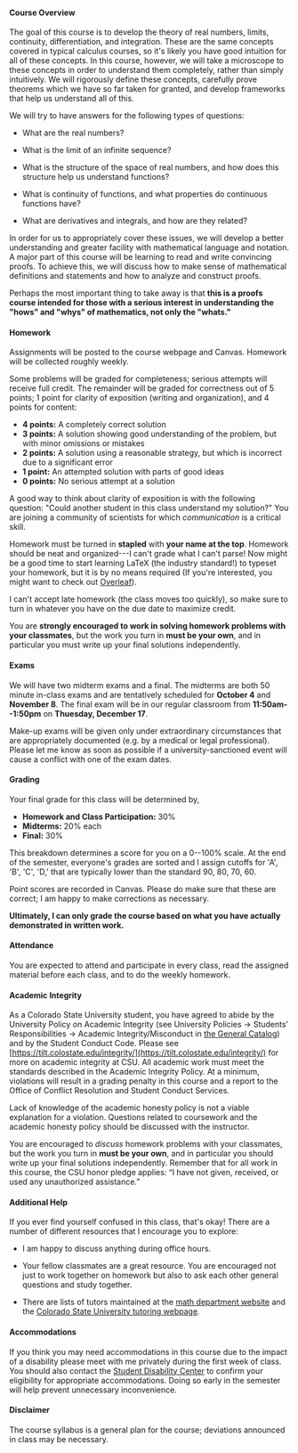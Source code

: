 #### Course Overview

The goal of this course is to develop the theory of real numbers, limits,
continuity, differentiation, and integration. These are the same concepts
covered in typical calculus courses, so it's likely you have good intuition for
all of these concepts. In this course, however, we will take a microscope to
these concepts in order to understand them completely, rather than simply
intuitively. We will rigorously define these concepts, carefully prove theorems
which we have so far taken for granted, and develop frameworks that help us
understand all of this.

We will try to have answers for the following types of questions:

+ What are the real numbers?

+ What is the limit of an infinite sequence?

+ What is the structure of the space of real numbers, and how does this
  structure help us understand functions?
  
+ What is continuity of functions, and what properties do continuous functions
  have?

+ What are derivatives and integrals, and how are they related?

In order for us to appropriately cover these issues, we will develop a better
understanding and greater facility with mathematical language and notation. A
major part of this course will be learning to read and write convincing proofs.
To achieve this, we will discuss how to make sense of mathematical definitions
and statements and how to analyze and construct proofs.

Perhaps the most important thing to take away is that **this is a proofs course
intended for those with a serious interest in understanding the "hows" and
"whys" of mathematics, not only the "whats."**

#### Homework

Assignments will be posted to the course webpage and Canvas. Homework will be
collected roughly weekly.

Some problems will be graded for completeness; serious attempts will receive
full credit. The remainder will be graded for correctness out of 5 points; 1
point for clarity of exposition (writing and organization), and 4 points for
content:

+ **4 points:** A completely correct solution
+ **3 points:** A solution showing good understanding of the problem, but with
  minor omissions or mistakes
+ **2 points:** A solution using a reasonable strategy, but which is incorrect
  due to a significant error
+ **1 point:** An attempted solution with parts of good ideas
+ **0 points:** No serious attempt at a solution

A good way to think about clarity of exposition is with the following question:
"Could another student in this class understand my solution?" You are joining a
community of scientists for which *communication* is a critical skill.

Homework must be turned in **stapled** with **your name at the top**. Homework
should be neat and organized---I can't grade what I can't parse! Now might be a
good time to start learning LaTeX (the industry standard!) to typeset your
homework, but it is by no means required (If you're interested, you might want
to check out [Overleaf](https://www.overleaf.com/)).

I can't accept late homework (the class moves too quickly), so make sure to turn
in whatever you have on the due date to maximize credit.

You are **strongly encouraged to work in solving homework problems with your
classmates**, but the work you turn in **must be your own**, and in particular
you must write up your final solutions independently.

#### Exams

We will have two midterm exams and a final. The midterms are both 50 minute
in-class exams and are tentatively scheduled for **October 4** and **November
8**. The final exam will be in our regular classroom from **11:50am--1:50pm** on
**Thuesday, December 17**.

Make-up exams will be given only under extraordinary circumstances that are
appropriately documented (e.g. by a medical or legal professional). Please let
me know as soon as possible if a university-sanctioned event will cause a
conflict with one of the exam dates.

#### Grading

Your final grade for this class will be determined by,

+ **Homework and Class Participation:** 30%
+ **Midterms:** 20% each
+ **Final:** 30%

This breakdown determines a score for you on a 0--100% scale. At the end of the
semester, everyone's grades are sorted and I assign cutoffs for 'A', 'B', 'C',
'D,' that are typically lower than the standard 90, 80, 70, 60.

Point scores are recorded in Canvas. Please do make sure that these are correct;
I am happy to make corrections as necessary.

**Ultimately, I can only grade the course based on what you have actually
demonstrated in written work.**

#### Attendance

You are expected to attend and participate in every class, read the assigned
material before each class, and to do the weekly homework.

#### Academic Integrity

As a Colorado State University student, you have agreed to abide by the
University Policy on Academic Integrity (see University Policies → Students’
Responsibilities → Academic Integrity/Misconduct in [the General
Catalog](http://catalog.colostate.edu/general-catalog/)) and by the Student
Conduct Code. Please see
[https://tilt.colostate.edu/integrity/](https://tilt.colostate.edu/integrity/)
for more on academic integrity at CSU. All academic work must meet the standards
described in the Academic Integrity Policy. At a minimum, violations will result
in a grading penalty in this course and a report to the Office of Conflict
Resolution and Student Conduct Services.

Lack of knowledge of the academic honesty policy is not a viable explanation for
a violation. Questions related to coursework and the academic honesty policy
should be discussed with the instructor.

You are encouraged to *discuss* homework problems with your classmates, but the
work you turn in **must be your own**, and in particular you should write up your
final solutions independently. Remember that for all work in this course, the
CSU honor pledge applies: “I have not given, received, or used any unauthorized
assistance.”

#### Additional Help

If you ever find yourself confused in this class, that's okay! There are a
number of different resources that I encourage you to explore:

+ I am happy to discuss anything during office hours.

+ Your fellow classmates are a great resource. You are encouraged not just to
  work together on homework but also to ask each other general questions and
  study together.
  
+ There are lists of tutors maintained at
  the
  [math department website](http://www.math.colostate.edu/courses/Tutoring/tutoring.shtml)
  and
  the
  [Colorado State University tutoring webpage](http://tutoring.colostate.edu/).
  
#### Accommodations

If you think you may need accommodations in this course due to the impact of a
disability please meet with me privately during the first week of class. You
should also contact the [Student Disability
Center](https://disabilitycenter.colostate.edu) to confirm your eligibility for
appropriate accommodations. Doing so early in the semester will help prevent
unnecessary inconvenience.

#### Disclaimer

The course syllabus is a general plan for the course; deviations announced in class may be
necessary.

